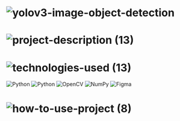 <!-- Project Name -->
# ![yolov3-image-object-detection](https://user-images.githubusercontent.com/95453430/162766553-b6a93bb1-f88d-4d31-bc6c-2856b800db68.svg)

<!-- Project Images -->

<!-- Project Description -->
# ![project-description (13)](https://user-images.githubusercontent.com/95453430/162766577-a350ea6a-55a9-4fef-9d28-0357c7a4ae49.svg)

<!-- Project Tech-Stack -->
# ![technologies-used (13)](https://user-images.githubusercontent.com/95453430/162766585-6546db9f-3fd1-469a-8818-64a575a0c528.svg)

![Python](https://img.shields.io/badge/python-3670A0?style=for-the-badge&logo=python&logoColor=ffdd54)
![Python](https://img.shields.io/badge/yolov3-white?style=for-the-badge&logo=yolo&logoColor=#00FFFF)
![OpenCV](https://img.shields.io/badge/opencv-%23white.svg?style=for-the-badge&logo=opencv&logoColor=white)
![NumPy](https://img.shields.io/badge/numpy-%23013243.svg?style=for-the-badge&logo=numpy&logoColor=white)
![Figma](https://img.shields.io/badge/figma-%23F24E1E.svg?style=for-the-badge&logo=figma&logoColor=white)

<!-- How To Use Project -->
# ![how-to-use-project (8)](https://user-images.githubusercontent.com/95453430/162766595-77371398-b473-4f47-844f-fa574e0ba5a1.svg)
